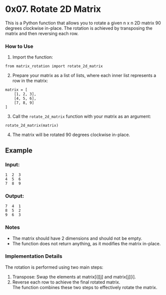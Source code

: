 # 0x07. Rotate 2D Matrix

This is a Python function that allows you to rotate a given n x n 2D matrix 90 degrees clockwise in-place. The rotation is achieved by transposing the matrix and then reversing each row.

### How to Use  

1. Import the function:

`from matrix_rotation import rotate_2d_matrix`  

2. Prepare your matrix as a list of lists, where each inner list represents a row in the matrix:  
```
matrix = [
    [1, 2, 3],
    [4, 5, 6],
    [7, 8, 9]
]
```

3. Call the `rotate_2d_matrix` function with your matrix as an argument:

`rotate_2d_matrix(matrix)`

4. The matrix will be rotated 90 degrees clockwise in-place.

## Example  
### Input:  
```
1  2  3
4  5  6
7  8  9
```

### Output:  
```
7  4  1
8  5  2
9  6  3
```

### Notes  
- The matrix should have 2 dimensions and should not be empty.  
- The function does not return anything, as it modifies the matrix in-place.  
### Implementation Details  
The rotation is performed using two main steps:

1. Transpose: Swap the elements at matrix[i][j] and matrix[j][i].  
2. Reverse each row to achieve the final rotated matrix.  
The function combines these two steps to effectively rotate the matrix.
